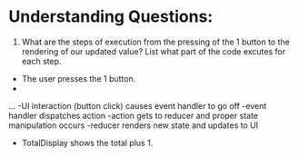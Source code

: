 # Understanding Questions:
1. What are the steps of execution from the pressing of the 1 button to the rendering of our updated value? List what part of the code excutes for each step.
* The user presses the 1 button.
* 
...
-UI interaction (button click) causes event handler to go off
-event handler dispatches action
-action gets to reducer and proper state manipulation occurs
-reducer renders new state and updates to UI

* TotalDisplay shows the total plus 1.
